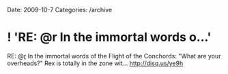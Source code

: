 Date: 2009-10-7
Categories: /archive

# ! 'RE: @r In the immortal words o...'

RE: @<a href="http://twitter.com/r" class="aktt_username">r</a> In the immortal words of the Flight of the Conchords: "What are your overheads?"  Rex is totally in the zone wit… <a href="http://disq.us/ye9h" rel="nofollow">http://disq.us/ye9h</a>
